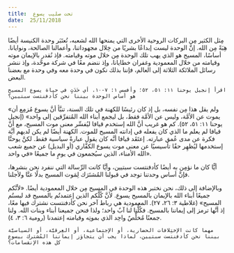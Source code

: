 ```yaml
---
title:  تحت صليب يسوع
date:  25/11/2018
---
```


مِثل الكثير مِن البركات الروحية الأخرى التي يمنحها الله لشعبه، تُعتَبَر وحدة الكنيسة أيضًا هِبَةً مِن الله. إنَّ الوحدة ليست إبداعًا بشريًا من خِلال مجهوداتنا، وأعمالنا الصالحة، ونوايانا. أساسًا، المسيح هو الذي يهب تلك الوحدة مِن خلال موته وقيامته. فإذ نُقدر بالإيمان موته وقيامته من خلال المعمودية وغفران خطايانا، وإذ ننضم معًا في شركة موحَّدة، وإذ ننشر رسائل الملائكة الثلاثة إلى العالم، فإننا بذلك نكون في وحدة معه وفي وحدة مع بعضنا البعض.

`اقرأ إنجيل يوحنا ١١: ٥١، ٥٢؛ وأفسس ١: ٧-١٠. أي حَدَثٍ في حياة يسوع المسيح هو أساس الوحدة بيننا نحن كأدفنتست سبتيين؟`

«ولم يقل هذا مِن نفسه، بل إذ كان رئيسًا للكهنة في تلك السنة، تنبَّأ أنَّ يسوع مُزمِع أن يموت عن الأمَّة، وليس عن الأمَّة فقط، بل ليجمع أبناء الله المُتفرِّقين إلى واحد» (إنجيل يوحنا ١١: ٥١، ٥٢). كم هو غريب أنَّ الله إستخدم قيافا ليُفسِّر معنى موت المسيح، مع أنَّ قيافا لم يعلم ما الذي كان يفعله في إدانته المسيح للموت. الكهنة أيضًا لم يكن لديهم أيَّة فكرة عن مدى عُمق عبارته. إعتَقَد قيافا أنَّه كان يقول عبارةً سياسية فقط. لكنَّ يوحنَّا إستخدمها ليُظهِر حقًا تأسيسيًا عن معنى موت يسوع الكفَّاري (أو البديل) عن جميع شعب الله الأمناء، الذين سيُجمعون في يومٍ ما جميعًا «في واحد».

أيًّا كان ما نؤمِن به أيضًا كأدفنتست سبتيين، وأيَّا كانت الرِّسالة التي ننفرد نحن بنشرها، فإنَّ أساس وحدتنا توجد في قبولنا المُشتَرَك لِمَوت المسيح بدلًا عنَّا ولأجلنا.

وبالإضافة إلى ذلك، نحن نختبر هذه الوحدة في المسيح مِن خلال المعمودية أيضًا. «لأنَّكم جميعًا أبناء الله بالإيمان بالمسيح يسوع. لأنَّ كُلَّكم الذين إعتمدتُم بالمسيح قد لبستُم المسيح» (غلاطية ٣: ٢٦، ٢٧). المعمودية هي رباط آخر نحن كأدفنتست نشترك فيها معًا، إذ أنَّها ترمز إلى إيماننا بالمسيح. فكُلُّنا لنا آبٌ واحد؛ ولذا فنحن جميعنا أبناء وبنات الله. ولنا جمعنًا مُخلِّصٌ واحِد الذي بموتِه وقيامته إعتمدنا (رومية ٦: ٣، ٤).

`مهما كانت الإختِلافات الحضارية، أو الإجتماعية، أو العِرقيَّة، أو السياسيَّة بيننا نحن كأدفنتست سبتيين، لماذا يجب أن يتجاوَز إيماننا المُشترك بيسوع كل هذه الإنقسامات؟`